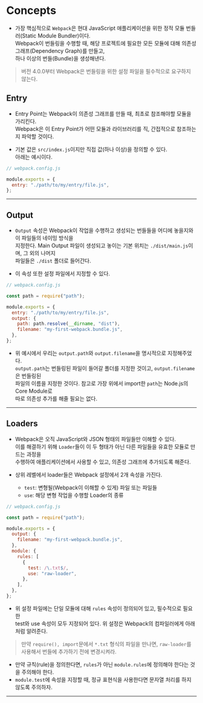 # Concepts

- 가장 핵심적으로 `Webpack`은 현대 JavaScript 애플리케이션을 위한 정적 모듈 번들러(Static Module Bundler)이다.  
  Webpack이 번들링을 수행할 때, 해당 프로젝트에 필요한 모든 모듈에 대해 의존성 그래프(Dependency Graph)를 만들고,  
  하나 이상의 번들(Bundle)을 생성해낸다.

> 버전 4.0.0부터 Webpack은 번들링을 위한 설정 파일을 필수적으로 요구하지 않는다.

<h2>Entry</h2>

- Entry Point는 Webpack이 의존성 그래프를 만들 때, 최초로 참조해야할 모듈을 가리킨다.  
  Webpack은 이 Entry Point가 어떤 모듈과 라이브러리를 직, 간접적으로 참조하는지 파악할 것이다.

- 기본 값은 `src/index.js`이지만 직접 값(하나 이상)을 정의할 수 있다.  
  아래는 예시이다.

```js
// webpack.config.js

module.exports = {
  entry: "./path/to/my/entry/file.js",
};
```

<hr/>

<h2>Output</h2>

- `Output` 속성은 Webpack이 작업을 수행하고 생성되는 번들들을 어디에 놓을지와 이 파일들의 네이밍 방식을  
  지정한다. Main Output 파일이 생성되고 놓이는 기본 위치는 `./dist/main.js`이며, 그 외의 나머지  
  파일들은 `./dist` 폴더로 들어간다.

- 이 속성 또한 설정 파일에서 지정할 수 있다.

```js
// webpack.config.js

const path = require("path");

module.exports = {
  entry: "./path/to/my/entry/file.js",
  output: {
    path: path.resolve(__dirname, "dist"),
    filename: "my-first-webpack.bundle.js",
  },
};
```

- 위 예시에서 우리는 `output.path`와 `output.filename`을 명시적으로 지정해주었다.  
  `output.path`는 번들링된 파일이 들어갈 폴더를 지정한 것이고, `output.filename`은 번들링된  
  파일의 이름을 지정한 것이다. 참고로 가장 위에서 import한 `path`는 Node.js의 Core Module로  
  따로 의존성 추가를 해줄 필요는 없다.

<hr/>

<h2>Loaders</h2>

- Webpack은 오직 JavaScript와 JSON 형태의 파일들만 이해할 수 있다.  
  이를 해결하기 위해 `Loader`들이 이 두 형태가 아닌 다른 파일들을 유효한 모듈로 만드는 과정을  
  수행하여 애플리케이션에서 사용할 수 있고, 의존성 그래프에 추가되도록 해준다.

- 상위 레벨에서 loader들은 Webpack 설정에서 2개 속성을 가진다.
  - `test`: 변형될(Webpack이 이해할 수 있게) 파일 또는 파일들
  - `use`: 해당 변형 작업을 수행할 Loader의 종류

```js
// webpack.config.js

const path = require("path");

module.exports = {
  output: {
    filename: "my-first-webpack.bundle.js",
  },
  module: {
    rules: [
      {
        test: /\.txt$/,
        use: "raw-loader",
      },
    ],
  },
};
```

- 위 설정 파일에는 단일 모듈에 대해 `rules` 속성이 정의되어 있고, 필수적으로 필요한  
   test와 use 속성이 모두 지정되어 있다. 위 설정은 Webpack의 컴파일러에게 아래처럼 알려준다.

> 만약 `require(), import`문에서 `*.txt` 형식의 파일을 만나면, `raw-loader`를  
>  사용해서 번들에 추가하기 전에 변경시켜라.

- 만약 규칙(rule)을 정의한다면, `rules`가 아닌 `module.rules`에 정의해야 한다는 것을 주의해야 한다.
- `module.test`에 속성을 지정할 때, 정규 표현식을 사용한다면 문자열 처리를 하지 않도록 주의하자.

<hr/>
